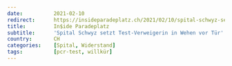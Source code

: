 ```yaml
---
date:          2021-02-10
redirect:      https://insideparadeplatz.ch/2021/02/10/spital-schwyz-setzt-test-gegnerin-in-wehen-vor-tuer/
title:         In$ide Paradeplatz
subtitle:      'Spital Schwyz setzt Test-Verweigerin in Wehen vor Tür'
country:       CH
categories:    [Spital, Widerstand]
tags:          [pcr-test, willkür]
---
```

